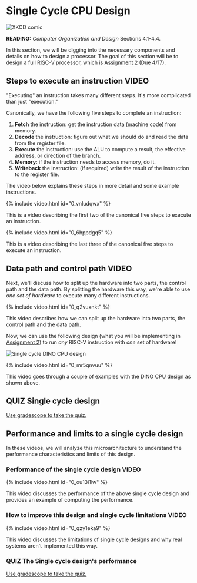 # Single Cycle CPU Design

![XKCD comic](https://imgs.xkcd.com/comics/old_days.png)

**READING:** *Computer Organization and Design* Sections 4.1-4.4.

In this section, we will be digging into the necessary components and details on how to design a processor.
The goal of this section will be to design a full RISC-V processor, which is [Assignment 2](https://github.com/jlpteaching/dinocpu-sq20/blob/master/assignments/assignment-2.md) (Due 4/17).

## Steps to execute an instruction **VIDEO**

"Executing" an instruction takes many different steps.
It's more complicated than just "execution."

Canonically, we have the following five steps to complete an instruction:

1. **Fetch** the instruction: get the instruction data (machine code) from memory.
2. **Decode** the instruction: figure out what we should do and read the data from the register file.
3. **Execute** the instruction: use the ALU to compute a result, the effective address, or direction of the branch.
4. **Memory**: if the instruction needs to access memory, do it.
5. **Writeback** the instruction: (if required) write the result of the instruction to the register file.

The video below explains these steps in more detail and some example instructions.

{% include video.html id="0_vnludqwx" %}

This is a video describing the first two of the canonical five steps to execute an instruction.

{% include video.html id="0_6hppdgq5" %}

This is a video describing the last three of the canonical five steps to execute an instruction.

## Data path and control path **VIDEO**

Next, we'll discuss how to split up the hardware into two parts, the control path and the data path.
By splitting the hardware this way, we're able to use *one set of hardware* to execute many different instructions.

{% include video.html id="0_q2vuxnkt" %}

This video describes how we can split up the hardware into two parts, the control path and the data path.

Now, we can use the following design (what you will be implementing in [Assignment 2](https://github.com/jlpteaching/dinocpu-sq20/blob/master/assignments/assignment-2.md)) to run *any* RISC-V instruction with *one* set of hardware!

![Single cycle DINO CPU design](https://github.com/jlpteaching/dinocpu-sq20/blob/master/assignments/single-cycle-no-control.svg)

{% include video.html id="0_mr5qnvuu" %}

This video goes through a couple of examples with the DINO CPU design as shown above.

## **QUIZ** Single cycle design

[Use gradescope to take the quiz.](https://www.gradescope.com/courses/105214/assignments/439561)

## Performance and limits to a single cycle design

In these videos, we will analyze this microarchitecture to understand the performance characteristics and limits of this design.

### Performance of the single cycle design **VIDEO**

{% include video.html id="0_ou13i1lw" %}

This video discusses the performance of the above single cycle design and provides an example of computing the performance.

### How to improve this design and single cycle limitations **VIDEO**

{% include video.html id="0_qzy1eka9" %}

This video discusses the limitations of single cycle designs and why real systems aren't implemented this way.

### **QUIZ** The Single cycle design's performance

[Use gradescope to take the quiz.](https://www.gradescope.com/courses/105214/assignments/439578)
